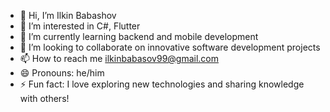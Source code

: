 - 👋 Hi, I’m Ilkin Babashov
- 👀 I’m interested in C#, Flutter
- 🌱 I’m currently learning backend and mobile development
- 💞️ I’m looking to collaborate on innovative software development projects
- 📫 How to reach me ilkinbabasov99@gmail.com
- 😄 Pronouns: he/him
- ⚡ Fun fact: I love exploring new technologies and sharing knowledge with others!

<!---
ilkinbabashov04/ilkinbabashov04 is a ✨ special ✨ repository because its `README.md` (this file) appears on your GitHub profile.
You can click the Preview link to take a look at your changes.
--->
